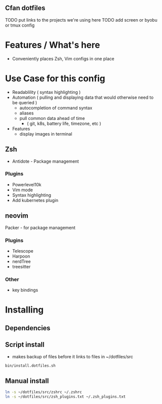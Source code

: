 ## Cfan dotfiles

TODO put links to the projects we're using here
TODO add screen or byobu or tmux config


# Features / What's here
- Conveniently places Zsh, Vim configs in one place 

# Use Case for this config
  - Readablility ( syntax highlighting )
  - Automation ( pulling and displaying data that would otherwise need to be queried )
    - autocompletion of command syntax
    - aliases 
    - pull common data ahead of time  
      - ( git, k8s, battery life, timezone, etc ) 
  - Features 
    - display images in terminal

## Zsh

- Antidote - Package management

### Plugins
- Powerlevel10k
- Vim mode
- Syntax highlighting
- Add kubernetes plugin


## neovim

Packer - for package management

### Plugins
  - Telescope
  - Harpoon
  - nerdTree
  - treesitter 

### Other 
  - key bindings



# Installing

## Dependencies

## Script install
  - makes backup of files before it links to files in ~/dotfiles/src

  ```bash
  bin/install.dotfiles.sh
  ```

## Manual install 

```bash
ln -s ~/dotfiles/src/zshrc ~/.zshrc
ln -s ~/dotfiles/src/zsh_plugins.txt ~/.zsh_plugins.txt 

```


